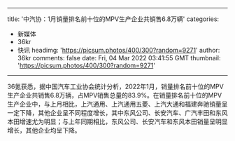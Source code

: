 
---
title: '中汽协：1月销量排名前十位的MPV生产企业共销售6.8万辆'
categories: 
 - 新媒体
 - 36kr
 - 快讯
headimg: 'https://picsum.photos/400/300?random=9271'
author: 36kr
comments: false
date: Fri, 04 Mar 2022 03:41:55 GMT
thumbnail: 'https://picsum.photos/400/300?random=9271'
---

<div>   
36氪获悉，据中国汽车工业协会统计分析，2022年1月，销量排名前十位的MPV生产企业共销售6.8万辆，占MPV销售总量的83.9%。在销量排名前十位的MPV生产企业中，与上月相比，上汽通用、上汽通用五菱、上汽大通和福建奔驰销量呈一定下降，其他企业呈不同程度增长，其中东风公司、长安汽车、广汽丰田和东风本田增速尤为明显；与上年同期相比，东风公司、长安汽车和东风本田销量呈明显增长，其他企业均呈下降。  
</div>
            